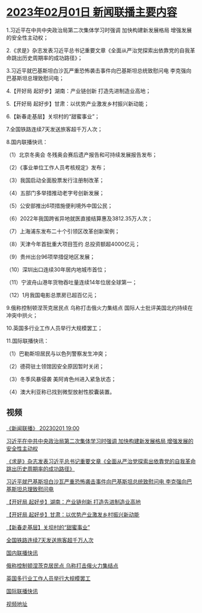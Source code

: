 # [2023年02月01日 新闻联播主要内容](https://tv.cctv.com/lm/xwlb/day/20230201.shtml)

1.习近平在中共中央政治局第二次集体学习时强调 加快构建新发展格局 增强发展的安全性主动权；

2.《求是》杂志发表习近平总书记重要文章《全面从严治党探索出依靠党的自我革命跳出历史周期率的成功路径》；

3.习近平就巴基斯坦白沙瓦严重恐怖袭击事件向巴基斯坦总统致慰问电 李克强向巴基斯坦总理致慰问电；

4.【开好局 起好步】湖南：产业链创新 打造先进制造业高地；

5.【开好局 起好步】甘肃：以优势产业激发乡村振兴新动能；

6.【新春走基层】关坝村的“甜蜜事业”；

7.全国铁路连续7天发送旅客超千万人次；

8.国内联播快讯：

（1）北京冬奥会 冬残奥会赛后遗产报告和可持续发展报告发布；

（2）《事业单位工作人员考核规定》发布；

（3）我国启动全面股票发行注册制改革；

（4）五部门多举措推动老字号创新发展；

（5）公安部推出6项措施便利境外中国公民；

（6）2022年我国跨省异地就医直接结算惠及3812.35万人次；

（7）上海浦东发布二十个引领区改革创新案例；

（8）天津今年首批重大项目签约 总投资额超4000亿元；

（9）贵州出台96项举措促地区发展；

（10）深圳出口连续30年居内地城市首位；

（11）宁波舟山港年货物吞吐量连续14年位居全球第一；

（12）1月我国电影总票房已超百亿元；

9.俄称控制顿涅茨克居民点 乌称打击俄火力集结点 国际人士批评美国北约持续在冲突中拱火；

10.英国多行业工作人员举行大规模罢工；

11.国际联播快讯：

（1）巴勒斯坦居民与以色列警察发生冲突；

（2）德荷驻土领馆因安全原因暂时关闭；

（3）冬季风暴侵袭 美阿肯色州进入紧急状态；

（4）澳大利亚称已找到微型放射性胶囊装置。

## 视频

[《新闻联播》 20230201 19:00](https://tv.cctv.com/2023/02/01/VIDEDR5LD7xCUIIbAkfjTUCq230201.shtml)

[习近平在中共中央政治局第二次集体学习时强调 加快构建新发展格局 增强发展的安全性主动权](https://tv.cctv.com/2023/02/01/VIDE69iFu3TJS0cDMg6spAsf230201.shtml)

[《求是》杂志发表习近平总书记重要文章《全面从严治党探索出依靠党的自我革命跳出历史周期率的成功路径》](https://tv.cctv.com/2023/02/01/VIDEbmeoYwXhjp7nzjuHDLdH230201.shtml)

[习近平就巴基斯坦白沙瓦严重恐怖袭击事件向巴基斯坦总统致慰问电 李克强向巴基斯坦总理致慰问电](https://tv.cctv.com/2023/02/01/VIDE95Zs3MGBsw5Dug0bML2e230201.shtml)

[【开好局 起好步】湖南：产业链创新 打造先进制造业高地](https://tv.cctv.com/2023/02/01/VIDEfUZPwn1W1PakjH4FOpxS230201.shtml)

[【开好局 起好步】甘肃：以优势产业激发乡村振兴新动能](https://tv.cctv.com/2023/02/01/VIDEI7vkkFLQosO9RA2U2Qlh230201.shtml)

[【新春走基层】关坝村的“甜蜜事业”](https://tv.cctv.com/2023/02/01/VIDEsnYnEX00QvNTulqRjwMU230201.shtml)

[全国铁路连续7天发送旅客超千万人次](https://tv.cctv.com/2023/02/01/VIDESGfIaNlpkJNMrcIhxDvo230201.shtml)

[国内联播快讯](https://tv.cctv.com/2023/02/01/VIDEzgH6WuFMvVn9LaTsC5mN230201.shtml)

[俄称控制顿涅茨克居民点 乌称打击俄火力集结点](https://tv.cctv.com/2023/02/01/VIDEhX7dpsRGhCk0Y2jkQGAB230201.shtml)

[英国多行业工作人员举行大规模罢工](https://tv.cctv.com/2023/02/01/VIDEaOQLbAa9CHF34U4smPos230201.shtml)

[国际联播快讯](https://tv.cctv.com/2023/02/01/VIDETDB8nCPowFUhxNXKjJHV230201.shtml)

[视频地址](https://tv.cctv.com/lm/xwlb/day/20230201.shtml) 

